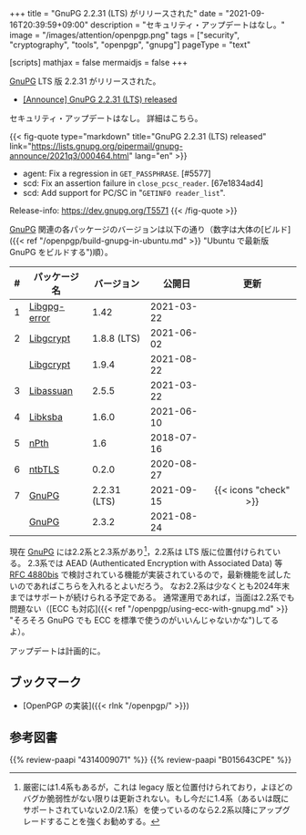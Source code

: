 +++
title = "GnuPG 2.2.31 (LTS) がリリースされた"
date =  "2021-09-16T20:39:59+09:00"
description = "セキュリティ・アップデートはなし。"
image = "/images/attention/openpgp.png"
tags = ["security", "cryptography", "tools", "openpgp", "gnupg"]
pageType = "text"

[scripts]
  mathjax = false
  mermaidjs = false
+++

[GnuPG] LTS 版 2.2.31 がリリースされた。

- [[Announce] GnuPG 2.2.31 (LTS) released](https://lists.gnupg.org/pipermail/gnupg-announce/2021q3/000464.html)

セキュリティ・アップデートはなし。
詳細はこちら。

{{< fig-quote type="markdown" title="GnuPG 2.2.31 (LTS) released" link="https://lists.gnupg.org/pipermail/gnupg-announce/2021q3/000464.html" lang="en" >}}
* agent: Fix a regression in `GET_PASSPHRASE`.  [#5577]
* scd: Fix an assertion failure in `close_pcsc_reader`.  [67e1834ad4]
* scd: Add support for PC/SC in "`GETINFO reader_list`".

Release-info: https://dev.gnupg.org/T5571
{{< /fig-quote >}}

[GnuPG] 関連の各パッケージのバージョンは以下の通り（数字は大体の[ビルド]({{< ref "/openpgp/build-gnupg-in-ubuntu.md" >}} "Ubuntu で最新版 GnuPG をビルドする")順）。

|    # | パッケージ名                                             | バージョン   | 公開日     |         更新          |
| ---: | -------------------------------------------------------- | ------------ | ---------- | :-------------------: |
|    1 | [Libgpg-error](https://gnupg.org/software/libgpg-error/) | 1.42         | 2021-03-22 |                       |
|    2 | [Libgcrypt](https://gnupg.org/software/libgcrypt/)       | 1.8.8 (LTS)  | 2021-06-02 |                       |
|      | [Libgcrypt](https://gnupg.org/software/libgcrypt/)       | 1.9.4        | 2021-08-22 |                       |
|    3 | [Libassuan](https://gnupg.org/software/libassuan/)       | 2.5.5        | 2021-03-22 |                       |
|    4 | [Libksba](https://gnupg.org/software/libksba/)           | 1.6.0        | 2021-06-10 |                       |
|    5 | [nPth](https://gnupg.org/software/npth/)                 | 1.6          | 2018-07-16 |                       |
|    6 | [ntbTLS](https://gnupg.org/software/ntbtls/)             | 0.2.0        | 2020-08-27 |                       |
|    7 | [GnuPG](https://gnupg.org/software/)                     | 2.2.31 (LTS) | 2021-09-15 | {{< icons "check" >}} |
|      | [GnuPG](https://gnupg.org/software/)                     | 2.3.2        | 2021-08-24 |                       |

現在 [GnuPG] には2.2系と2.3系があり[^gpg14]，2.2系は LTS 版に位置付けられている。
2.3系では AEAD (Authenticated Encryption with Associated Data) 等 [RFC 4880bis] で検討されている機能が実装されているので，最新機能を試したいのであればこちらを入れるとよいだろう。
なお2.2系は少なくとも2024年末まではサポートが続けられる予定である。
通常運用であれば，当面は2.2系でも問題ない（[ECC も対応]({{< ref "/openpgp/using-ecc-with-gnupg.md" >}} "そろそろ GnuPG でも ECC を標準で使うのがいいんじゃないかな")してるよ）。

[^gpg14]: 厳密には1.4系もあるが，これは legacy 版と位置付けられており，よほどのバグか脆弱性がない限りは更新されない。もし今だに1.4系（あるいは既にサポートされていない2.0/2.1系）を使っているのなら2.2系以降にアップグレードすることを強くお勧めする。

アップデートは計画的に。

## ブックマーク

- [OpenPGP の実装]({{< rlnk "/openpgp/" >}})

[GnuPG]: https://gnupg.org/ "The GNU Privacy Guard"
[OpenPGP]: http://openpgp.org/
[RFC 4880bis]: https://datatracker.ietf.org/doc/draft-ietf-openpgp-rfc4880bis/ "draft-ietf-openpgp-rfc4880bis - OpenPGP Message Format"

## 参考図書

{{% review-paapi "4314009071" %}} <!-- 暗号化 プライバシーを救った反乱者たち -->
{{% review-paapi "B015643CPE" %}} <!-- 暗号技術入門 第3版 -->
